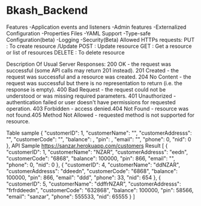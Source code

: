 # Bkash_Backend
Features 
-Application events and listeners
-Admin features
-Externalized Configuration
-Properties Files
-YAML Support
-Type-safe Configuration(beta)
-Logging
-Security(Beta)
Allowed HTTPs requests:
PUT     : To create resource /Update
POST    : Update resource
GET     : Get a resource or list of resources
DELETE  : To delete resource


Description Of Usual Server Responses:
200 OK - the request was successful (some API calls may return 201 instead).
201 Created - the request was successful and a resource was created.
204 No Content - the request was successful but there is no representation to return (i.e. the response is empty).
400 Bad Request - the request could not be understood or was missing required parameters.
401 Unauthorized - authentication failed or user doesn't have permissions for requested operation.
403 Forbidden - access denied.404 Not Found - resource was not found.405 Method Not Allowed - requested method is not supported for resource.

Table sample
{
    "customerID": 1,
    "customerName": "",
    "customerAddresss": "",
    "customerCode": "",
    "balance": ,
    "pin": ,
    "email": "",
    "phone": 0,
    "nid": 0
  },
 API Sample
 https://sanzar.herokuapp.com/customers
 Result
 [
  {
    "customerID": 1,
    "customerName": "NZAR",
    "customerAddresss": "eedn",
    "customerCode": "6868",
    "balance": 100000,
    "pin": 866,
    "email": "",
    "phone": 0,
    "nid": 0
  },
  {
    "customerID": 4,
    "customerName": "ddNZAR",
    "customerAddresss": "ddeedn",
    "customerCode": "6868",
    "balance": 100000,
    "pin": 866,
    "email": "ddd",
    "phone": 33,
    "nid": 654
  },
  {
    "customerID": 5,
    "customerName": "ddffrNZAR",
    "customerAddresss": "frfrddeedn",
    "customerCode": "632868",
    "balance": 100000,
    "pin": 58566,
    "email": "sanzar",
    "phone": 555533,
    "nid": 65555
  }
]
 
  
  
